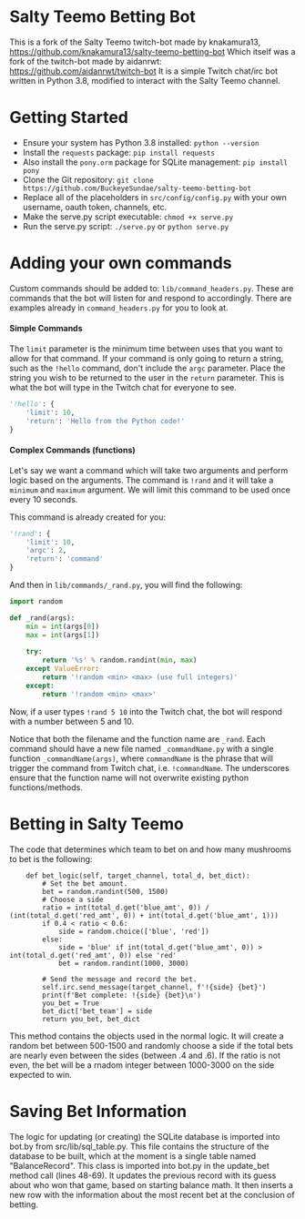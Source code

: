 Salty Teemo Betting Bot
==========

This is a fork of the Salty Teemo twitch-bot made by knakamura13, https://github.com/knakamura13/salty-teemo-betting-bot
Which itself was a fork of the twitch-bot made by aidanrwt: https://github.com/aidanrwt/twitch-bot
It is a simple Twitch chat/irc bot written in Python 3.8, modified to interact with the Salty Teemo channel.

Getting Started
============
* Ensure your system has Python 3.8 installed: `python --version`
* Install the `requests` package: `pip install requests`
* Also install the `pony.orm` package for SQLite management: `pip install pony`
* Clone the Git repository: `git clone https://github.com/BuckeyeSundae/salty-teemo-betting-bot`
* Replace all of the placeholders in `src/config/config.py` with your own username, oauth token, channels, etc.
* Make the serve.py script executable: `chmod +x serve.py`
* Run the serve.py script: `./serve.py` or `python serve.py`

Adding your own commands
========================

Custom commands should be added to: `lib/command_headers.py`. 
These are commands that the bot will listen for and respond to accordingly.
There are examples already in `command_headers.py` for you to look at.

#### Simple Commands
The `limit` parameter is the minimum time between uses that you want to allow for that command.
If your command is only going to return a string, such as the `!hello` command, don't include the `argc` parameter. 
Place the string you wish to be returned to the user in the `return` parameter. This is what the bot will type in the Twitch chat for everyone to see.

```python
'!hello': {
	'limit': 10,
	'return': 'Hello from the Python code!'
}
```

#### Complex Commands (functions)
Let's say we want a command which will take two arguments and perform logic based on the arguments. 
The command is `!rand` and it will take a `minimum` and `maximum` argument. We will limit this command to be used once every 10 seconds.

This command is already created for you:

```python
'!rand': {
	'limit': 10,
	'argc': 2,
	'return': 'command'
}
```

And then in `lib/commands/_rand.py`, you will find the following: 

```python
import random

def _rand(args):
	min = int(args[0])
	max = int(args[1])
	
	try:
		return '%s' % random.randint(min, max)
	except ValueError:
		return '!random <min> <max> (use full integers)'
	except:
		return '!random <min> <max>'
```

Now, if a user types `!rand 5 10` into the Twitch chat, the bot will respond with a number between 5 and 10.

Notice that both the filename and the function name are `_rand`. Each command should have a new file named `_commandName.py` with a single function `_commandName(args)`, where `commandName` is the phrase that will trigger the command from Twitch chat, i.e. `!commandName`. The underscores ensure that the function name will not overwrite existing python functions/methods.


Betting in Salty Teemo
======================

The code that determines which team to bet on and how many mushrooms to bet is the following:
```
	def bet_logic(self, target_channel, total_d, bet_dict):
		# Set the bet amount.
		bet = random.randint(500, 1500)
		# Choose a side
		ratio = int(total_d.get('blue_amt', 0)) / (int(total_d.get('red_amt', 0)) + int(total_d.get('blue_amt', 1)))
		if 0.4 < ratio < 0.6:
			side = random.choice(['blue', 'red'])
		else:
			side = 'blue' if int(total_d.get('blue_amt', 0)) > int(total_d.get('red_amt', 0)) else 'red'
			bet = random.randint(1000, 3000)

		# Send the message and record the bet.
		self.irc.send_message(target_channel, f'!{side} {bet}')
		print(f'Bet complete: !{side} {bet}\n')
		you_bet = True
		bet_dict['bet_team'] = side
		return you_bet, bet_dict
```
This method contains the objects used in the normal logic. It will create a random bet between 500-1500 and randomly choose a side if the total bets are nearly even between the sides (between .4 and .6). If the ratio is not even, the bet will be a rnadom integer between 1000-3000 on the side expected to win.


Saving Bet Information
===============================
The logic for updating (or creating) the SQLite database is imported into bot.by from src/lib/sql_table.py. This file contains the structure of the database to be built, which at the moment is a single table named "BalanceRecord". This class is imported into bot.py in the update_bet method call (lines 48-69). It updates the previous record with its guess about who won that game, based on starting balance math. It then inserts a new row with the information about the most recent bet at the conclusion of betting.
